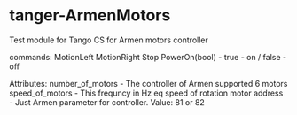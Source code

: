 # tanger-ArmenMotors

Test module for Tango CS for Armen motors controller

commands:
MotionLeft
MotionRight
Stop
PowerOn(bool) - true - on / false - off

Attributes:
number_of_motors - The controller of Armen supported 6 motors
speed_of_motors - This frequncy in Hz eq speed of rotation motor
address - Just Armen parameter for controller. Value: 81 or 82
